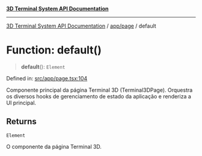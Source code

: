[**3D Terminal System API Documentation**](../../../README.md)

***

[3D Terminal System API Documentation](../../../README.md) / [app/page](../README.md) / default

# Function: default()

> **default**(): `Element`

Defined in: [src/app/page.tsx:104](https://github.com/Dicommunitas/ThreeJS_Terminal_3D/blob/99674efc74a324fa412d902012012a3688e22f0e/src/app/page.tsx#L104)

Componente principal da página Terminal 3D (Terminal3DPage).
Orquestra os diversos hooks de gerenciamento de estado da aplicação e renderiza a UI principal.

## Returns

`Element`

O componente da página Terminal 3D.
